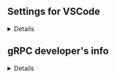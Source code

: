 
## Settings for VSCode

<details>

  - `.vscode/settings.json`

  ```json
  {
      "protoc": {
          "options": [
              "--proto_path=./proto"
          ]
      },
      "files.exclude": {
          "vendor": true
      },
      "editor.tabSize": 4,
      "[go]": {
          "editor.tabSize": 4
      }
  }
  ```

</details>


## gRPC developer's info

<details>

## protobuf compiler

> https://grpc.io/docs/protoc-installation/

```
sudo apt install -y protobuf-compiler
```

```
brew install protobuf
```

- protoc-gen-go plugin

```
go install google.golang.org/protobuf/cmd/protoc-gen-go@latest
go install google.golang.org/grpc/cmd/protoc-gen-go-grpc@latest
```

## GRPC Gateway compiler

- [grpc-gateway](https://github.com/grpc-ecosystem/grpc-gateway)

```
go install github.com/grpc-ecosystem/grpc-gateway/v2/protoc-gen-grpc-gateway@latest
```

```
go install github.com/grpc-ecosystem/grpc-gateway/v2/protoc-gen-openapiv2@latest
```

- [grpc-gateway with gin](https://blog.logrocket.com/guide-to-grpc-gateway/#using-grpc-gateway-with-gin)

### protobuf struct from/to json

```go
  buf, _ := ioutil.ReadAll(c.Request.Body)
  req := &protos.LoginRequest{}
  protojson.Unmarshal(buf, req)

  rsp, _ := s.Login(context.Background(), req)
  buf, _ = protojson.Marshal(rsp)

  c.Data(http.StatusOK, gin.MIMEJSON, buf)
```

</details>

